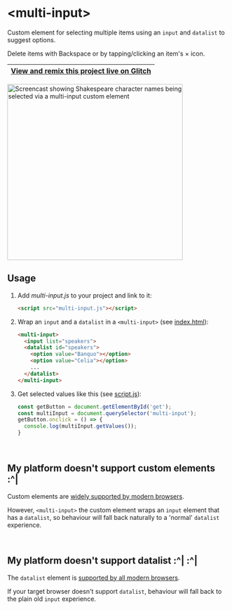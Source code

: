 # &lt;multi-input&gt;

Custom element for selecting multiple items using an `input` and `datalist` to suggest options.

Delete items with Backspace or by tapping/clicking an item's × icon.

| [View and remix this project live on Glitch](https://glitch.com/~multi-input) |
| --- |

  
<img src="https://cdn.glitch.com/dda744c5-58a9-4809-897c-68396377983a%2Fmulti-input.gif?v=1560266060751" alt="Screencast showing Shakespeare character names being selected via a multi-input custom element" width="400">

<br>

## Usage

1. Add _multi-input.js_ to your project and link to it: 

    ```html
    <script src="multi-input.js"></script>
    ```

2. Wrap an `input` and a `datalist` in a `<multi-input>` (see [index.html](https://glitch.com/edit/#!/multi-input?path=index.html:14:0)): 

    ```html
    <multi-input>
      <input list="speakers">
      <datalist id="speakers">
        <option value="Banquo"></option>
        <option value="Celia"></option>
        ...
      </datalist>
    </multi-input>
    ```
 
3. Get selected values like this (see [script.js](https://glitch.com/edit/#!/multi-input?path=script.js:4:0)):

    ```js
    const getButton = document.getElementById('get');
    const multiInput = document.querySelector('multi-input'); 
    getButton.onclick = () => {
      console.log(multiInput.getValues());
    }
    ```
<br>
    
## My platform doesn't support custom elements :^|

Custom elements are [widely supported by modern browsers](https://caniuse.com/#search=custom%20elements).

However, `<multi-input>` the  custom element wraps an `input` element that has a `datalist`, so behaviour will fall back naturally to a 'normal' `datalist` experience.

<br>
    
## My platform doesn't support datalist :^|&nbsp;:^|

The `datalist` element is [supported by all modern browsers](https://caniuse.com/#feat=datalist).

If your target browser doesn't support `datalist`, behaviour will fall back to the plain old `input` experience.
